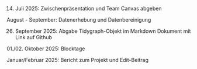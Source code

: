 
14. Juli 2025:
Zwischenpräsentation und Team Canvas abgeben

August - September:
Datenerhebung und Datenbereinigung

26. September 2025:
Abgabe Tidygraph-Objekt im Markdown Dokument mit Link auf Github

01./02. Oktober 2025:
Blocktage 

Januar/Februar 2025:
Bericht zum Projekt und Edit-Beitrag



